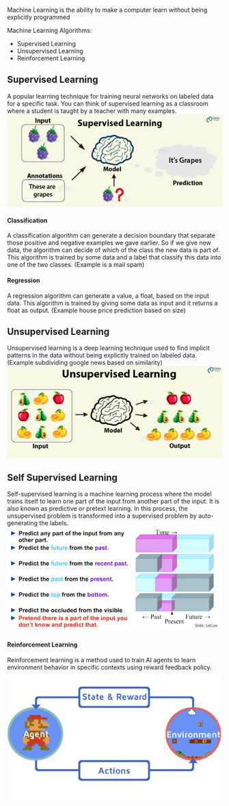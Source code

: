 Machine Learning is the ability to make a computer learn without being explicitly programmed

Machine Learning Algorithms:
 - Supervised Learning
 - Unsupervised Learning
 - Reinforcement Learning

## Supervised Learning
A popular learning technique for training neural networks on labeled data for a specific task. You can think of supervised learning as a classroom where a student is taught by a teacher with many examples. 
![](Images/Supervised%20Learning.png)
#### Classification
A classification algorithm can generate a decision boundary that separate those positive and negative examples we gave earlier. So if we give new data, the algorithm can decide of which of the class the new data is part of.
This algorithm is trained by some data and a label that classify this data into one of the two classes. (Example is a mail spam)
#### Regression
A regression algorithm can generate a value, a float, based on the input data.
This algorithm is trained by giving some data as input and it returns a float as output. (Example house price prediction based on size)

## Unsupervised Learning
Unsupervised learning is a deep learning technique used to find implicit patterns in the data without being explicitly trained on labeled data.(Example subdividing google news based on similarity)
![](Images/Unsupervised%20Learning.png)

## Self Supervised Learning
Self-supervised learning is a machine learning process where the model trains itself to learn one part of the input from another part of the input. It is also known as predictive or pretext learning.
In this process, the unsupervised problem is transformed into a supervised problem by auto-generating the labels.
![](Images/Self%20Supervised%20Learning.png)


#### Reinforcement Learning
Reinforcement learning is a method used to train AI agents to learn environment behavior in specific contexts using reward feedback policy.
![](Images/Reinforcement%20Learning.png)